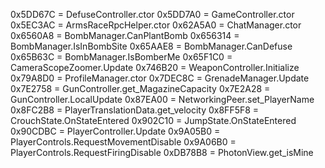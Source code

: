 0x5DD67C = DefuseController.ctor
0x5DD7A0 = GameController.ctor
0x5EC3AC = ArmsRaceRpcHelper.ctor
0x62A5A0 = ChatManager.ctor
0x6560A8 = BombManager.CanPlantBomb
0x656314 = BombManager.IsInBombSite
0x65AAE8 = BombManager.CanDefuse
0x65B63C = BombManager.IsBomberMe
0x65F1C0 = CameraScopeZoomer.Update
0x746B20 = WeaponController.Initialize
0x79A8D0 = ProfileManager.ctor
0x7DEC8C = GrenadeManager.Update
0x7E2758 = GunController.get_MagazineCapacity
0x7E2A28 = GunController.LocalUpdate
0x87EA00 = NetworkingPeer.set_PlayerName
0x8FC2B8 = PlayerTranslationData.get_velocity
0x8FF5F8 = CrouchState.OnStateEntered
0x902C10 = JumpState.OnStateEntered
0x90CDBC = PlayerController.Update
0x9A05B0 = PlayerControls.RequestMovementDisable
0x9A06B0 = PlayerControls.RequestFiringDisable
0xDB78B8 = PhotonView.get_isMine
